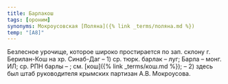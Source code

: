```yaml
---
title: Барлакош
tags: [ороним]
synonyms: Мокроусовская [Поляна]({% link _terms/поляна.md %})
temp: "[А8]"
---
```


Безлесное урочище, которое широко простирается по зап. склону г. Берилан-Кош на
хр. Синаб-Даг – 1) ср. тюрк. барлак – луг; Барла – монг. ИЛ; ср. РПН барлы – ;
см. [кош]({% link _terms/кош.md %}); – 2) здесь был штаб руководителя крымских партизан А.В.
Мокроусова.
